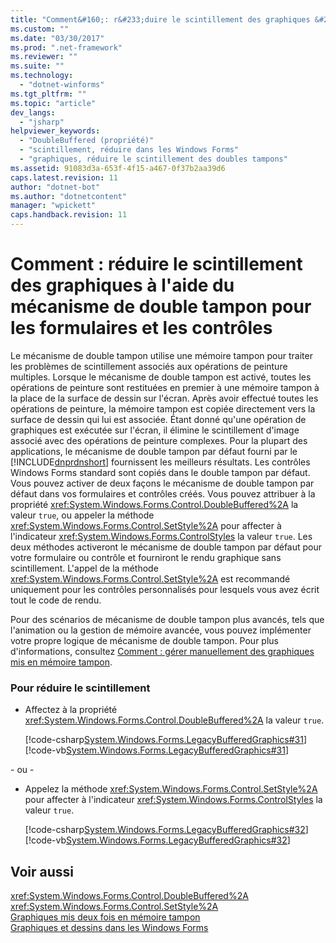 ```yaml
---
title: "Comment&#160;: r&#233;duire le scintillement des graphiques &#224; l&#39;aide du m&#233;canisme de double tampon pour les formulaires et les contr&#244;les | Microsoft Docs"
ms.custom: ""
ms.date: "03/30/2017"
ms.prod: ".net-framework"
ms.reviewer: ""
ms.suite: ""
ms.technology: 
  - "dotnet-winforms"
ms.tgt_pltfrm: ""
ms.topic: "article"
dev_langs: 
  - "jsharp"
helpviewer_keywords: 
  - "DoubleBuffered (propriété)"
  - "scintillement, réduire dans les Windows Forms"
  - "graphiques, réduire le scintillement des doubles tampons"
ms.assetid: 91083d3a-653f-4f15-a467-0f37b2aa39d6
caps.latest.revision: 11
author: "dotnet-bot"
ms.author: "dotnetcontent"
manager: "wpickett"
caps.handback.revision: 11
---
```

# Comment&#160;: r&#233;duire le scintillement des graphiques &#224; l&#39;aide du m&#233;canisme de double tampon pour les formulaires et les contr&#244;les
Le mécanisme de double tampon utilise une mémoire tampon pour traiter les problèmes de scintillement associés aux opérations de peinture multiples.  Lorsque le mécanisme de double tampon est activé, toutes les opérations de peinture sont restituées en premier à une mémoire tampon à la place de la surface de dessin sur l'écran.  Après avoir effectué toutes les opérations de peinture, la mémoire tampon est copiée directement vers la surface de dessin qui lui est associée.  Étant donné qu'une opération de graphiques est exécutée sur l'écran, il élimine le scintillement d'image associé avec des opérations de peinture complexes. Pour la plupart des applications, le mécanisme de double tampon par défaut fourni par le [!INCLUDE[dnprdnshort](../../../../includes/dnprdnshort-md.md)] fournissent les meilleurs résultats.  Les contrôles Windows Forms standard sont copiés dans le double tampon par défaut.  Vous pouvez activer de deux façons le mécanisme de double tampon par défaut dans vos formulaires et contrôles créés.  Vous pouvez attribuer à la propriété <xref:System.Windows.Forms.Control.DoubleBuffered%2A> la valeur `true`, ou appeler la méthode <xref:System.Windows.Forms.Control.SetStyle%2A> pour affecter à l'indicateur <xref:System.Windows.Forms.ControlStyles> la valeur `true`.  Les deux méthodes activeront le mécanisme de double tampon par défaut pour votre formulaire ou contrôle et fourniront le rendu graphique sans scintillement.  L'appel de la méthode <xref:System.Windows.Forms.Control.SetStyle%2A> est recommandé uniquement pour les contrôles personnalisés pour lesquels vous avez écrit tout le code de rendu.  
  
 Pour des scénarios de mécanisme de double tampon plus avancés, tels que l'animation ou la gestion de mémoire avancée, vous pouvez implémenter votre propre logique de mécanisme de double tampon.  Pour plus d'informations, consultez [Comment : gérer manuellement des graphiques mis en mémoire tampon](../../../../docs/framework/winforms/advanced/how-to-manually-manage-buffered-graphics.md).  
  
### Pour réduire le scintillement  
  
-   Affectez à la propriété <xref:System.Windows.Forms.Control.DoubleBuffered%2A> la valeur `true`.  
  
     [!code-csharp[System.Windows.Forms.LegacyBufferedGraphics#31](../../../../samples/snippets/csharp/VS_Snippets_Winforms/System.Windows.Forms.LegacyBufferedGraphics/CS/Class1.cs#31)]
     [!code-vb[System.Windows.Forms.LegacyBufferedGraphics#31](../../../../samples/snippets/visualbasic/VS_Snippets_Winforms/System.Windows.Forms.LegacyBufferedGraphics/VB/Class1.vb#31)]  
  
 \- ou \-  
  
-   Appelez la méthode <xref:System.Windows.Forms.Control.SetStyle%2A> pour affecter à l'indicateur <xref:System.Windows.Forms.ControlStyles> la valeur `true`.  
  
     [!code-csharp[System.Windows.Forms.LegacyBufferedGraphics#32](../../../../samples/snippets/csharp/VS_Snippets_Winforms/System.Windows.Forms.LegacyBufferedGraphics/CS/Class1.cs#32)]
     [!code-vb[System.Windows.Forms.LegacyBufferedGraphics#32](../../../../samples/snippets/visualbasic/VS_Snippets_Winforms/System.Windows.Forms.LegacyBufferedGraphics/VB/Class1.vb#32)]  
  
## Voir aussi  
 <xref:System.Windows.Forms.Control.DoubleBuffered%2A>   
 <xref:System.Windows.Forms.Control.SetStyle%2A>   
 [Graphiques mis deux fois en mémoire tampon](../../../../docs/framework/winforms/advanced/double-buffered-graphics.md)   
 [Graphiques et dessins dans les Windows Forms](../../../../docs/framework/winforms/advanced/graphics-and-drawing-in-windows-forms.md)